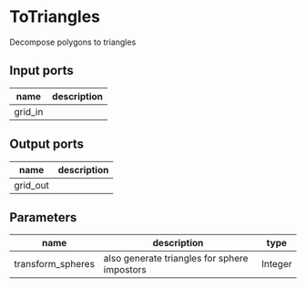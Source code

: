 
# ToTriangles
Decompose polygons to triangles

## Input ports
|name|description|
|-|-|
|grid_in||


## Output ports
|name|description|
|-|-|
|grid_out||


## Parameters
|name|description|type|
|-|-|-|
|transform_spheres|also generate triangles for sphere impostors|Integer|

